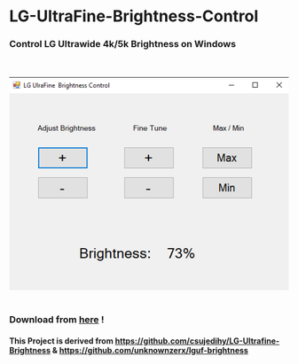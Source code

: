 # LG-UltraFine-Brightness-Control

### Control LG Ultrawide 4k/5k Brightness on Windows

<br/>
<br/>
<img src="image.png" />
<br/>
<br/>

### Download from [here](https://github.com/motamed/LG-UltraFine-Brightness-Control/releases) !

#### This Project is derived from https://github.com/csujedihy/LG-Ultrafine-Brightness & https://github.com/unknownzerx/lguf-brightness
